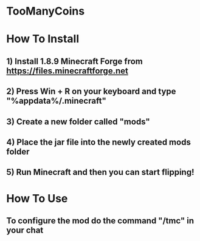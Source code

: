 # TooManyCoins

# How To Install
## 1) Install 1.8.9 Minecraft Forge from https://files.minecraftforge.net
## 2) Press Win + R on your keyboard and type "%appdata%/.minecraft"
## 3) Create a new folder called "mods"
## 4) Place the jar file into the newly created mods folder
## 5) Run Minecraft and then you can start flipping!

# How To Use
## To configure the mod do the command "/tmc" in your chat
